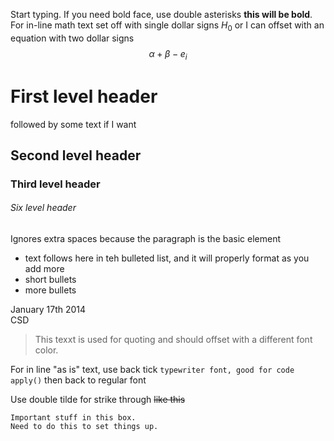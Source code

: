 Start typing. If you need bold face, use double asterisks **this will be bold**. For in-line math text set off with single dollar signs $H_0$ or I can offset with an equation with two dollar signs $$\alpha + \beta - e_i$$


# First level header
followed by some text if I want
## Second level header
### Third level header

###### Six level header



Ignores extra spaces because the paragraph is the basic element


* text follows here in teh bulleted list, and it will properly format as you add more
* short bullets
* more bullets

January 17th 2014  
CSD


> This texxt is used for quoting and should offset with a different font color. 

For in line "as is" text, use back tick `typewriter font, good for code apply()` then back to regular font

Use double tilde for strike through ~~like this~~


```
Important stuff in this box.
Need to do this to set things up.
```









